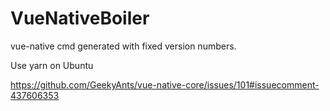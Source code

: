 # VueNativeBoiler

vue-native cmd generated with fixed version numbers.

Use yarn on Ubuntu

https://github.com/GeekyAnts/vue-native-core/issues/101#issuecomment-437606353
